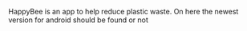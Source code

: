 HappyBee is an app to help reduce plastic waste. 
On here the newest version for android should be found or not
